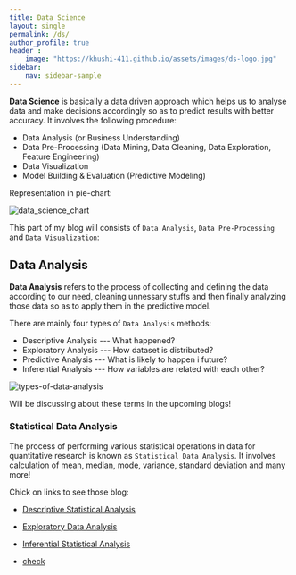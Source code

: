 ```yaml
---
title: Data Science 
layout: single
permalink: /ds/
author_profile: true
header :
    image: "https://khushi-411.github.io/assets/images/ds-logo.jpg"
sidebar:
    nav: sidebar-sample
---
```


**Data Science** is basically a data driven approach which helps us to analyse data and make decisions accordingly so as to predict results with better accuracy. It involves the following procedure:

* Data Analysis (or Business Understanding)
* Data Pre-Processing (Data Mining, Data Cleaning, Data Exploration, Feature Engineering)
* Data Visualization
* Model Building & Evaluation (Predictive Modeling)

Representation in pie-chart:

![data_science_chart](https://user-images.githubusercontent.com/62256509/120885499-f5bf7200-c606-11eb-8e0e-ca9d5f7fdd55.png)


This part of my blog will consists of `Data Analysis`, `Data Pre-Processing` and `Data Visualization`:

## **Data Analysis** 

**Data Analysis** refers to the process of collecting and defining the data according to our need, cleaning unnessary stuffs and then finally analyzing those data so as to apply them in the predictive model. 

There are mainly four types of `Data Analysis` methods:

* Descriptive Analysis --- What happened?
* Exploratory Analysis --- How dataset is distributed?
* Predictive Analysis --- What is likely to happen i future?
* Inferential Analysis --- How variables are related with each other?

![types-of-data-analysis](https://user-images.githubusercontent.com/62256509/120888592-b731b380-c616-11eb-8a57-d337d946828b.jpg)

Will be discussing about these terms in the upcoming blogs! 

### **Statistical Data Analysis**

The process of performing various statistical operations in data for quantitative research is known as `Statistical Data Analysis`. It involves calculation of mean, median, mode, variance, standard deviation and many more! 

Chick on links to see those blog:

* [Descriptive Statistical Analysis](https://khushi-411.github.io/datascience/ds_stats_1/) 
* [Exploratory Data Analysis](https://khushi-411.github.io/datascience/ds_stats_2/)
* [Inferential Statistical Analysis](https://khushi-411.github.io/datascience/ds_stats_3/)


* [check](https://khushi-411.github.io/datascience/check/)
